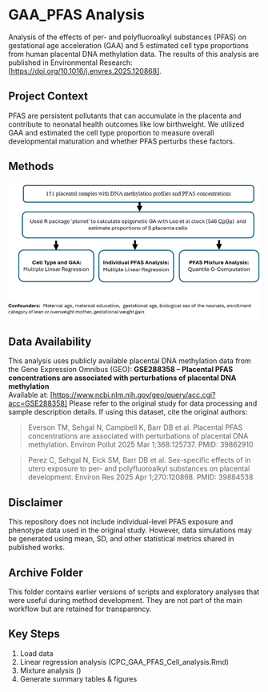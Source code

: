 # GAA_PFAS Analysis
Analysis of the effects of per- and polyfluoroalkyl substances (PFAS) on gestational age acceleration (GAA) and 5 estimated cell type proportions from human placental DNA methylation data. The results of this analysis are published in Environmental Research: [https://doi.org/10.1016/j.envres.2025.120868]. 
## Project Context
PFAS are persistent pollutants that can accumulate in the placenta and contribute to neonatal health outcomes like low birthweight. We utilized GAA and estimated the cell type proportion to measure overall developmental maturation and whether PFAS perturbs these factors. 

## Methods  
![Flow chart of methods performed in main analysis.](Method_flowchart.png)
## Data Availability 
This analysis uses publicly available placental DNA methylation data from the Gene Expression Omnibus (GEO):
**GSE288358 – Placental PFAS concentrations are associated with perturbations of placental DNA methylation**  
Available at: [https://www.ncbi.nlm.nih.gov/geo/query/acc.cgi?acc=GSE288358]
Please refer to the original study for data processing and sample description details.
If using this dataset, cite the original authors:
> Everson TM, Sehgal N, Campbell K, Barr DB et al. Placental PFAS concentrations are associated with perturbations of placental DNA methylation. Environ Pollut 2025 Mar 1;368:125737. PMID: 39862910

> Perez C, Sehgal N, Eick SM, Barr DB et al. Sex-specific effects of in utero exposure to per- and polyfluoroalkyl substances on placental development. Environ Res 2025 Apr 1;270:120868. PMID: 39884538

## Disclaimer
This repository does not include individual-level PFAS exposure and phenotype data used in the original study. However, data simulations may be generated using mean, SD, and other statistical metrics shared in published works. 

## Archive Folder
This folder contains earlier versions of scripts and exploratory analyses that were useful during method development. They are not part of the main workflow but are retained for transparency.

## Key Steps
1. Load data 
2. Linear regression analysis (CPC_GAA_PFAS_Cell_analysis.Rmd)
3. Mixture analysis () 
4. Generate summary tables & figures






